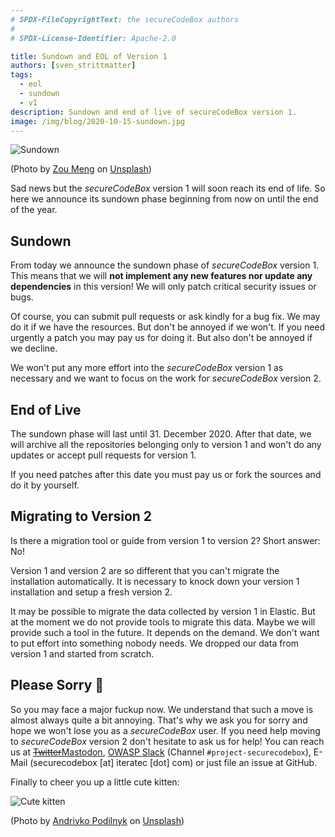 ```yaml
---
# SPDX-FileCopyrightText: the secureCodeBox authors
#
# SPDX-License-Identifier: Apache-2.0

title: Sundown and EOL of Version 1
authors: [sven_strittmatter]
tags:
  - eol
  - sundown
  - v1
description: Sundown and end of live of secureCodeBox version 1.
image: /img/blog/2020-10-15-sundown.jpg
---
```


![Sundown](/img/blog/2020-10-15-sundown.jpg)

(Photo by [Zou Meng](https://unsplash.com/@xxm) on [Unsplash](https://unsplash.com/s/photos/sundown))

Sad news but the _secureCodeBox_ version 1 will soon reach its end of life. So here we announce its sundown phase beginning from now on until the end of the year.

<!--truncate-->

## Sundown

From today we announce the sundown phase of _secureCodeBox_ version 1. This means that we will **not implement any new features nor update any dependencies** in this version! We will only patch critical security issues or bugs.

Of course, you can submit pull requests or ask kindly for a bug fix. We may do it if we have the resources. But don't be annoyed if we won't. If you need urgently a patch you may pay us for doing it. But also don't be annoyed if we decline.

We won't put any more effort into the *secureCodeBox* version 1 as necessary and we want to focus on the work for *secureCodeBox* version 2.

## End of Live

The sundown phase will last until 31. December 2020. After that date, we will archive all the repositories belonging only to version 1 and won't do any updates or accept pull requests for version 1.

If you need patches after this date you must pay us or fork the sources and do it by yourself.

## Migrating to Version 2

Is there a migration tool or guide from version 1 to version 2? Short answer: No!

Version 1 and version 2 are so different that you can't migrate the installation automatically. It is necessary to knock down your version 1 installation and setup a fresh version 2.

It may be possible to migrate the data collected by version 1 in Elastic. But at the moment we do not provide tools to migrate this data. Maybe we will provide such a tool in the future. It depends on the demand. We don't want to put effort into something nobody needs. We dropped our data from version 1 and started from scratch.

## Please Sorry 🥺

So you may face a major fuckup now. We understand that such a move is almost always quite a bit annoying. That's why we ask you for sorry and hope we won't lose you as a *secureCodeBox* user. If you need help moving to *secureCodeBox* version 2 don't hesitate to ask us for help! You can reach us at ~~[Twitter](https://www.twitter.com/secureCodeBox)~~[Mastodon](https://infosec.exchange/@secureCodeBox), [OWASP Slack](https://owasp.org/slack/invite) (Channel `#project-securecodebox`), E-Mail (securecodebox [at] iteratec [dot] com) or just file an issue at GitHub.

Finally to cheer you up a little cute kitten:

![Cute kitten](/img/blog/2020-10-15-cute-kitten.jpg)

(Photo by [Andriyko Podilnyk](https://unsplash.com/@yirage) on [Unsplash](https://unsplash.com/s/photos/kitten))
